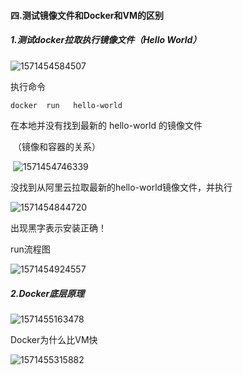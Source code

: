 #### 四.测试镜像文件和Docker和VM的区别

##### 1.测试docker拉取执行镜像文件（Hello  World）

![1571454584507](E:\Typora笔记\Pic\1571454584507.png)

执行命令

```txt
docker  run   hello-world
```

在本地并没有找到最新的   hello-world   的镜像文件

​	（镜像和容器的关系）

​		![1571454746339](E:\Typora笔记\Pic\1571454746339.png)

没找到从阿里云拉取最新的hello-world镜像文件，并执行

![1571454844720](E:\Typora笔记\Pic\1571454844720.png)

出现黑字表示安装正确！

run流程图

![1571454924557](E:\Typora笔记\Pic\1571454924557.png)



##### 2.Docker底层原理

![1571455163478](E:\Typora笔记\Pic\1571455163478.png)

Docker为什么比VM快

![1571455315882](E:\Typora笔记\Pic\1571455315882.png)

